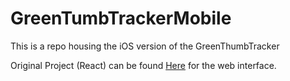 # GreenTumbTrackerMobile
This is a repo housing the iOS version of the GreenThumbTracker

Original Project (React) can be found [Here](https://github.com/greenthumb-org/greenthumb-frontend) for the web interface.
